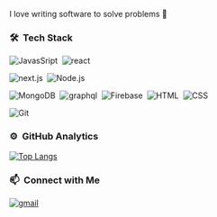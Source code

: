<!-- ## Hello there 👋 <img align="right" src="https://komarev.com/ghpvc/?username=alcianerdurmaz&color=51c2d5">
 -->
I love writing software to solve problems 🥰

### 🛠 &nbsp;Tech Stack

<!-- ![Typescript](https://img.shields.io/badge/-TypeScript-141a20?style=flat&logo=Typescript&logoColor=3178C6)&nbsp; -->

![JavasSript](https://img.shields.io/badge/-JavaScript-141a20?style=flat&logo=Javascript&logoColor=FCDC00)&nbsp;
![react](https://img.shields.io/badge/-React-141a20?style=flat&logo=react&logoColor=61DAFB)&nbsp;

<!-- ![svelte](https://img.shields.io/badge/-Svelte-141a20?style=flat&logo=svelte&logoColor=FF3E00)&nbsp; -->

![next.js](https://img.shields.io/badge/-Next.js-141a20?style=flat&logo=next.js&logoColor=ffffff)&nbsp;
![Node.js](https://img.shields.io/badge/-Node.js-141a20?style=flat&logo=Node.js&logoColor=75AC63)&nbsp;

<!-- ![nestjs](https://img.shields.io/badge/-NestJs-141a20?style=flat&logo=nestjs&logoColor=E0234E)&nbsp; -->
<!-- ![go](https://img.shields.io/badge/Go-141a20?style=flat&logo=go&logoColor=00ADD8)&nbsp; -->

![MongoDB](https://img.shields.io/badge/-MongoDB-141a20?style=flat&logo=Mongodb&logoColor=75AC63)&nbsp;
![graphql](https://img.shields.io/badge/-GraphQL-141a20?style=flat&logo=graphql&logoColor=E00097)&nbsp;
![Firebase](https://img.shields.io/badge/-Firebase-141a20?style=flat&logo=Firebase&logoColor=FCDC00)&nbsp;
![HTML](https://img.shields.io/badge/-HTML-141a20?style=flat&logo=HTML5)&nbsp;
![CSS](https://img.shields.io/badge/-CSS-141a20?style=flat&logo=CSS3&logoColor=1572B6)&nbsp;

<!-- ![PostCSS](https://img.shields.io/badge/-PostCSS-141a20?style=flat&logo=PostCSS&logoColor=1572B6)&nbsp; -->
<!-- ![Arch linux](https://img.shields.io/badge/-Arch_Linux-141a20?style=flat&logo=arch-linux)&nbsp; -->

![Git](https://img.shields.io/badge/-Git-141a20?style=flat&logo=git)&nbsp;

### ⚙️ &nbsp;GitHub Analytics

[![Top Langs](https://github-readme-stats.vercel.app/api/top-langs/?username=dardan743&layout=compact&theme=radical&count_private=true)](https://github.com/dardan743)

### 📫 &nbsp;Connect with Me

[![gmail](https://img.shields.io/badge/-dardanllapashticaa@gmail.com-D14836?style=flat&logo=Gmail&logoColor=white)](mailto:dardanllapashticaa@gmail.com)
